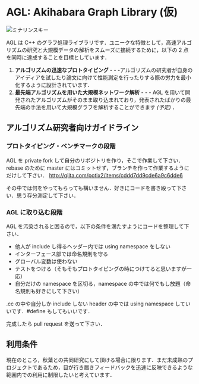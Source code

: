 AGL: Akihabara Graph Library (仮)
=================================

![ミナリンスキー](http://sifblog.net/wp-content/uploads/2015/01/1422485254-c9d4989e5ee5afcf888fa69bcd69cafd.jpg)

AGL は C++ のグラフ処理ライブラリです．ユニークな特徴として，高速アルゴリズムの研究と大規模データの解析をスムーズに接続するために，以下の 2 点を同時に達成することを目標としています．

1. **アルゴリズムの迅速なプロトタイピング** - - -アルゴリズムの研究者が自身のアイディアを試したり論文に向けて性能測定を行ったりする際の労力を最小化するように設計されています．
2. **最先端アルゴリズムを用いた大規模ネットワーク解析** - - - AGL を用いて開発されたアルゴリズムがそのまま取り込まれており，発表されたばかりの最先端の手法を用いて大規模グラフを解析することができます *(予定)* ．



## アルゴリズム研究者向けガイドライン


### プロトタイピング・ベンチマークの段階

AGL を private fork して自分のリポジトリを作り，そこで作業して下さい．rebase のために master にはコミットせず，ブランチを作って作業するようにだけして下さい． http://qiita.com/potix2/items/cddd7dd9cde6a9c6dde6

その中では何をやってもらっても構いません．好きにコードを書き殴って下さい．思う存分測定して下さい．

### AGL に取り込む段階

AGL を汚染されると困るので，以下の条件を満たすようにコードを整理して下さい．

* 他人が include し得るヘッダー内では using namespace をしない 
* インターフェース部では命名規則を守る
* グローバル変数は使わない
* テストをつける（そもそもプロトタイピングの時につけてると思いますが一応）
* 自分だけの namespace を区切る，namespace の中では何でもし放題（命名規則も好きにして下さい）

.cc の中や自分しか include しない header の中では using namespace していいです．#define もしてもいいです．

完成したら pull request を送って下さい．



## 利用条件

現在のところ，秋葉との共同研究にして頂ける場合に限ります．まだ未成熟のプロジェクトであるため，目が行き届きフィードバックを迅速に反映できるような範囲内での利用に制限したいと考えています．
